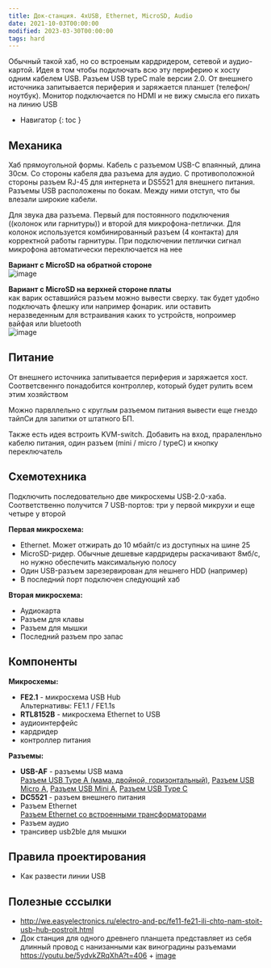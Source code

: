 ```yaml
---
title: Док-станция. 4xUSB, Ethernet, MicroSD, Audio
date: 2021-10-03T00:00:00
modified: 2023-03-30T00:00:00
tags: hard
---
```


Обычный такой хаб, но со встроеным кардридером, сетевой и аудио-картой. Идея в том чтобы подключать всю эту периферию к хосту одним кабелем USB. Разъем USB typeC male версии 2.0. От внешнего источника запитывается периферия и заряжается планшет (телефон/ноутбук). Монитор подключается по HDMI и не вижу смысла его пихать на линию USB

- Навигатор
{: toc }

## Механика
Хаб прямоугольной формы. Кабель с разъемом USB-C впаянный, длина 30см. Со стороны кабеля два разъема для аудио. С противоположной стороны разъем RJ-45 для интернета и DS5521 для внешнего питания. Разъемы USB расположены по бокам. Между ними отступ, что бы влезали широкие кабели. 

Для звука два разъема. Первый для постоянного подключения ((колонок или гарнитуры)) и второй для микрофона-петлички. Для колонок используется комбинированный разъем (4 контакта) для корректной работы гарнитуры. При подключении петлички сигнал микрофона автоматически переключается на нее

**Вариант с MicroSD на обратной стороне**  
![image](https://user-images.githubusercontent.com/17731587/228858617-0c51b713-e142-471d-932e-bf5ea887f98b.png)

**Вариант с MicroSD на верхней стороне платы**  
как варик оставшийся разъем можно вывести сверху. так будет удобно подключать флешку или например фонарик. или оставить неразведенным для встраивания каких то устройств, нопроимер вайфая или bluetooth  
![image](https://user-images.githubusercontent.com/17731587/228879669-ec263a62-25e8-4d83-9502-4ed08b9b31c8.png)



## Питание  
От внешнего источника запитывается периферия и заряжается хост. Соответсвеннго понадобится контроллер, который будет рулить всем этим хозяйством

Можно парвллельно с круглым разъемом питания вывести еще гнездо тайпСи для запитки от штатного БП.

Также есть идея встроить KVM-switch. Добавить на вход, прараленльно кабелю питания, один разъем (mini / micro / typeC) и кнопку переключатель
 
## Схемотехника
Подключить последовательно две микросхемы USB-2.0-хаба. Соответственно получится 7 USB-портов: три у первой микрухи и еще четыре у второй  

**Первая микросхема:**
- Ethernet. Может отжирать до 10 мбайт/с из доступных на шине 25
- MicroSD-ридер. Обычные дешевые кардридеры раскачивают 8мб/с, но нужно обеспечить максимальную полосу
- Один USB-разъем зарезервирован для нешнего HDD (например)
- В последний порт подключен следующий хаб

**Вторая микросхема:**
- Аудиокарта
- Разъем для клавы
- Разъем для мышки
- Последний разъем про запас


## Компоненты
**Микросхемы:**
- **FE2.1** - микросхема USB Hub<br>
  Альтернативы: FE1.1 / FE1.1s
- **RTL8152B** - микросхема Ethernet to USB
- аудиоинтерфейс
- кардридер
- контроллер питания

**Разъемы:**
- **USB-AF** - разъемы USB мама<br>
  [Разъем USB Type A (мама, двойной, горизонтальный)](https://www.lcsc.com/product-detail/span-style-background-color-ff0-USB-span-Connectors_Jing-Extension-of-the-Electronic-Co-907-111A1022D10200_C12049.html),
  [Разъем USB Micro A](),
  [Разъем USB Mini A](),
  [Разъем USB Type C]()
- **DC5521** - разъем внешнего питания
- Разъем Ethernet<br>
  [Разъем Ethernet со встроенными трансформаторами](#)
- Разъем аудио
- трансивер usb2ble для мышки


## Правила проектирования
- Как развести линии USB


## Полезные сссылки
- <http://we.easyelectronics.ru/electro-and-pc/fe11-fe21-ili-chto-nam-stoit-usb-hub-postroit.html>
- Док станция для одного древнего планшета представляет из себя длинный провод с нанизанными как виноградины разъемами <https://youtu.be/5ydvkZRqXhA?t=406> + [image](https://user-images.githubusercontent.com/17731587/228510183-79c23663-8226-4183-94e6-a77d0ebc6f0a.png)
